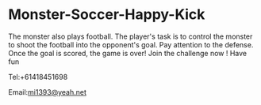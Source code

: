 # Monster-Soccer-Happy-Kick

The monster also plays football. The player's task is to control the monster to shoot the football into the opponent's goal. Pay attention to the defense. Once the goal is scored, the game is over! Join the challenge now ! Have fun

Tel:+61418451698

Email:mi1393@yeah.net
